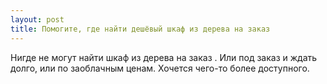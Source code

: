 ```yaml
---
layout: post 
title: Помогите, где найти дешёвый шкаф из дерева на заказ 
--- 
```

Нигде не могут найти шкаф из дерева на заказ . Или под заказ и ждать долго, или по заоблачным ценам. Хочется чего-то более доступного.